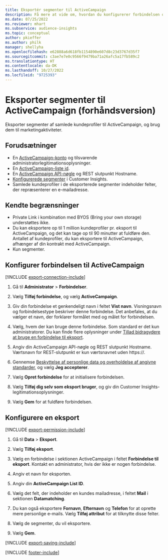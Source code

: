 ```yaml
---
title: Eksportér segmenter til ActiveCampaign
description: Få mere at vide om, hvordan du konfigurerer forbindelsen og eksporterer til ActiveCampaign.
ms.date: 07/25/2022
ms.reviewer: mhart
ms.subservice: audience-insights
ms.topic: conceptual
author: pkieffer
ms.author: philk
manager: shellyha
ms.openlocfilehash: e62888a6d618fb1154890e607d8c23d3767d35f7
ms.sourcegitcommit: c3ae7e7e0c9566f9479ba71a26afc5a17fb589c2
ms.translationtype: HT
ms.contentlocale: da-DK
ms.lasthandoff: 10/27/2022
ms.locfileid: "9725393"
---
```

# <a name="export-segments-to-activecampaign-preview"></a>Eksporter segmenter til ActiveCampaign (forhåndsversion)

Eksporter segmenter af samlede kundeprofiler til ActiveCampaign, og brug dem til marketingaktiviteter.

## <a name="prerequisites"></a>Forudsætninger

- En [ActiveCampaign-konto](https://www.activecampaign.com/) og tilsvarende administratorlegitimationsoplysninger.
- En [ActiveCampaign-liste id](https://help.activecampaign.com/hc/articles/360000030559-How-to-create-a-list-in-ActiveCampaign).
- En [ActiveCampaign API-nøgle](https://help.activecampaign.com/hc/articles/207317590-Getting-started-with-the-API#how-to-obtain-your-activecampaign-api-url-and-key) og REST slutpunkt Hostname.
- [Konfigurerede segmenter](segments.md) i Customer Insights.
- Samlede kundeprofiler i de eksporterede segmenter indeholder felter, der repræsenterer en e-mailadresse.

## <a name="known-limitations"></a>Kendte begrænsninger

- Private Link i kombination med BYOS (Bring your own storage) understøttes ikke.
- Du kan eksportere op til 1 million kundeprofiler pr. eksport til ActiveCampaign, og det kan tage op til 90 minutter at fuldføre den. Antallet af kundeprofiler, du kan eksportere til ActiveCampaign, afhænger af din kontrakt med ActiveCampaign.
- Kun segmenter.

## <a name="set-up-connection-to-activecampaign"></a>Konfigurer forbindelsen til ActiveCampaign

[!INCLUDE [export-connection-include](includes/export-connection-admn.md)]

1. Gå til **Administrator** > **Forbindelser**.

1. Vælg **Tilføj forbindelse**, og vælg **ActiveCampaign**.

1. Giv din forbindelse et genkendeligt navn i feltet **Vist navn**. Visningsnavn og forbindelsestype beskriver denne forbindelse. Det anbefales, at du vælger et navn, der forklarer formålet med og målet for forbindelsen.

1. Vælg, hvem der kan bruge denne forbindelse. Som standard er det kun administratorer. Du kan finde flere oplysninger under [Tillad bidragydere at bruge en forbindelse til eksport](connections.md#allow-contributors-to-use-a-connection-for-exports).

1. Angiv din ActiveCampaign API-nøgle og REST slutpunkt Hostname. Værtsnavn for REST-slutpunkt er kun værtsnavnet uden https://.

1. Gennemse [Beskyttelse af personlige data og overholdelse af angivne standarder](connections.md#data-privacy-and-compliance), og vælg **Jeg accepterer**.

1. Vælg **Opret forbindelse** for at initialisere forbindelsen.

1. Vælg **Tilføj dig selv som eksport bruger**, og giv din Customer Insights-legitimationsoplysninger.

1. Vælg **Gem** for at fuldføre forbindelsen.

## <a name="configure-an-export"></a>Konfigurere en eksport

[!INCLUDE [export-permission-include](includes/export-permission.md)]

1. Gå til **Data** > **Eksport**.

1. Vælg **Tilføj eksport**.

1. Vælg en forbindelse i sektionen ActiveCampaign i feltet **Forbindelse til eksport**. Kontakt en administrator, hvis der ikke er nogen forbindelse.

1. Angiv et navn for eksporten.

1. Angiv din **ActiveCampaign List ID**.

1. Vælg det felt, der indeholder en kundes mailadresse, i feltet **Mail** i sektionen **Datamatching**.

1. Du kan også eksportere **Fornavn**, **Efternavn** og **Telefon** for at oprette mere personlige e-mails. Vælg **Tilføj attribut** for at tilknytte disse felter.

1. Vælg de segmenter, du vil eksportere.

1. Vælg **Gem**.

[!INCLUDE [export-saving-include](includes/export-saving.md)]

[!INCLUDE [footer-include](includes/footer-banner.md)]

